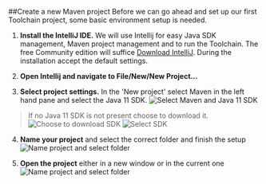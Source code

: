 ##Create a new Maven project
Before we can go ahead and set up our first Toolchain project, some basic environment setup is needed. 

1. **Install the IntelliJ IDE.** We will use Intellij for easy Java SDK management, Maven project management and to run the Toolchain.
   The free Community edition will suffice [Download IntelliJ](https://www.jetbrains.com/idea/download/).
   During the installation accept the default settings.

2. **Open Intellij and navigate to File/New/New Project...**

3. **Select project settings.** In the 'New project' select Maven in the left hand pane and select the Java 11 SDK.
   ![Select Maven and Java 11 SDK](/images/getting-started/select-maven-sdk.png)
> If no Java 11 SDK is not present choose to download it.
> ![Choose to download SDK](/images/getting-started/choose-to-download-sdk.png)
> ![Select SDK](/images/getting-started/select-sdk.png)

4. **Name your project** and select the correct folder and finish the setup
   ![Name project and select folder](/images/getting-started/name-project.png)

5. **Open the project** either in a new window or in the current one
   ![Name project and select folder](/images/getting-started/open-project.png)
   